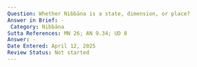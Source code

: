 ```yaml
---
Question: Whether Nibbāna is a state, dimension, or place?
Answer in Brief: -
 Category: Nibbāna
Sutta References: MN 26; AN 9.34; UD 8
Answer: -
Date Entered: April 12, 2025
Review Status: Not started
---
```

